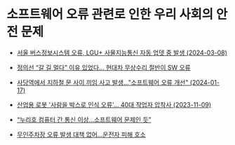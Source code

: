 # 소프트웨어 오류 관련로 인한 우리 사회의 안전 문제

* [서울 버스정보시스템 오류, LGU+ 사물지능통신 자동 업뎃 중 발생 (2024-03-08)](https://www.donga.com/news/Economy/article/all/20240308/123874599/1)

* [정의선 “갈 길 멀다” 이유 있었다… 현대차 무상수리 절반이 SW 오류
](https://biz.chosun.com/industry/car/2024/01/19/YHIPFW4L4NFDZLGSP2HGE57AVI/)

* [사당역에서 지하철 문 사이 끼임 사고 발생…"소프트웨어 오류 개선" (2024-01-17)](https://www.news1.kr/articles/?5293225)

* [산업용 로봇 '사람을 박스로 인식 오류'... 40대 작업자 압착사 (2023-11-09)](https://www.eroun.net/news/articleView.html?idxno=38579)

* [“누리호 컴퓨터 간 통신 이상…소프트웨어 문제인 듯”](https://www.khan.co.kr/science/aerospace/article/202305241823001)

* [무인주차장 오류 발생 대책 없어…운전자 피해 호소](https://www.jjctv.co.kr/article/view/jjc202210200009)
